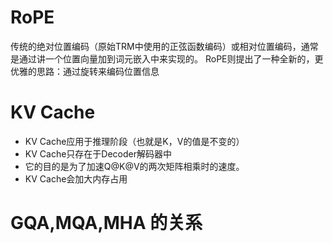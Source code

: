 # RoPE
传统的绝对位置编码（原始TRM中使用的正弦函数编码）或相对位置编码，通常是通过讲一个位置向量加到词元嵌入中来实现的。
RoPE则提出了一种全新的，更优雅的思路：通过旋转来编码位置信息
# KV Cache
- KV Cache应用于推理阶段（也就是K，V的值是不变的）
- KV Cache只存在于Decoder解码器中
- 它的目的是为了加速Q@K@V的两次矩阵相乘时的速度。
- KV Cache会加大内存占用


# GQA,MQA,MHA 的关系